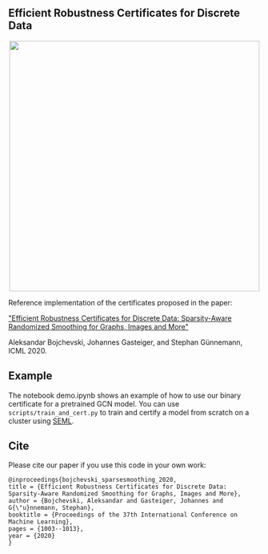## Efficient Robustness Certificates for Discrete Data 

<p align="center">
<img src="https://www.in.tum.de/fileadmin/w00bws/daml/sparse_smoothing/sparse_smoothing.png" width="500">

Reference implementation of the certificates proposed in the paper:

["Efficient Robustness Certificates for Discrete Data: Sparsity-Aware Randomized Smoothing for Graphs, Images and More"](https://arxiv.org/abs/2008.12952)

Aleksandar Bojchevski, Johannes Gasteiger, and Stephan Günnemann, ICML 2020.

## Example
The notebook demo.ipynb shows an example of how to use our binary certificate for a pretrained GCN model. You can use `scripts/train_and_cert.py` to train and certify a model from scratch on a cluster using [SEML](https://github.com/TUM-DAML/seml).

## Cite
Please cite our paper if you use this code in your own work:

```
@inproceedings{bojchevski_sparsesmoothing_2020,
title = {Efficient Robustness Certificates for Discrete Data: Sparsity-Aware Randomized Smoothing for Graphs, Images and More},
author = {Bojchevski, Aleksandar and Gasteiger, Johannes and G{\"u}nnemann, Stephan},
booktitle = {Proceedings of the 37th International Conference on Machine Learning},
pages = {1003--1013},
year = {2020}
}
```
